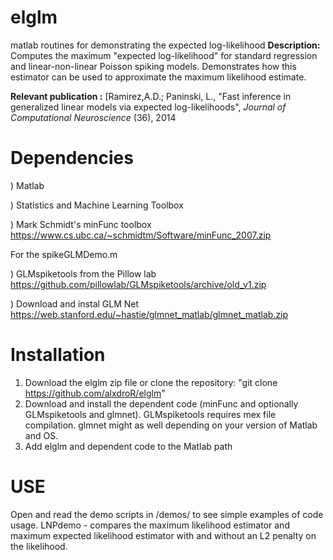 # elglm
matlab routines for demonstrating the expected log-likelihood 
**Description:** Computes the maximum "expected log-likelihood" for standard regression 
and linear-non-linear Poisson spiking models. Demonstrates how this estimator can be used 
to approximate the maximum likelihood estimate.   

**Relevant publication :**
[Ramirez,A.D.; Paninski, L., "Fast inference in generalized linear models via expected 
log-likelihoods", *Journal of Computational Neuroscience* (36), 2014



Dependencies 
==========

) Matlab 

) Statistics and Machine Learning Toolbox

) Mark Schmidt's minFunc toolbox 
https://www.cs.ubc.ca/~schmidtm/Software/minFunc_2007.zip

For the spikeGLMDemo.m

)  GLMspiketools from the Pillow lab 
 https://github.com/pillowlab/GLMspiketools/archive/old_v1.zip

) Download and instal GLM Net 
https://web.stanford.edu/~hastie/glmnet_matlab/glmnet_matlab.zip

Installation
===========
1. Download the elglm zip file or clone the repository: "git clone https://github.com/alxdroR/elglm"
2. Download and install the dependent code (minFunc and optionally GLMspiketools and glmnet). 
   GLMspiketools requires mex file compilation. glmnet might as well depending on your version of 
   Matlab and OS. 
3. Add elglm and dependent code to the Matlab path 

USE 
======
Open and read the demo scripts in /demos/ to see simple examples of code usage. 
LNPdemo - compares the maximum likelihood estimator and maximum expected likelihood estimator 
          with and without an L2 penalty on the likelihood. 

 
